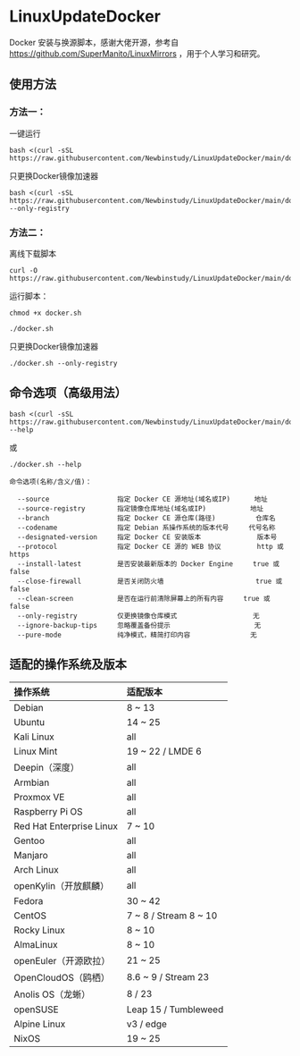 # LinuxUpdateDocker
Docker 安装与换源脚本，感谢大佬开源，参考自 https://github.com/SuperManito/LinuxMirrors ，用于个人学习和研究。

## 使用方法

### 方法一：
一键运行
```
bash <(curl -sSL https://raw.githubusercontent.com/Newbinstudy/LinuxUpdateDocker/main/docker.sh)
```
只更换Docker镜像加速器
```
bash <(curl -sSL https://raw.githubusercontent.com/Newbinstudy/LinuxUpdateDocker/main/docker.sh)  --only-registry
```

### 方法二：
离线下载脚本
```
curl -O https://raw.githubusercontent.com/Newbinstudy/LinuxUpdateDocker/main/docker.sh 
```
运行脚本：
```
chmod +x docker.sh
```
```
./docker.sh
```
只更换Docker镜像加速器
```
./docker.sh --only-registry
```

## 命令选项（高级用法）
```
bash <(curl -sSL https://raw.githubusercontent.com/Newbinstudy/LinuxUpdateDocker/main/docker.sh)  --help
```
或
```
./docker.sh --help

命令选项(名称/含义/值)：

  --source                 指定 Docker CE 源地址(域名或IP)      地址
  --source-registry        指定镜像仓库地址(域名或IP)           地址
  --branch                 指定 Docker CE 源仓库(路径)          仓库名
  --codename               指定 Debian 系操作系统的版本代号     代号名称
  --designated-version     指定 Docker CE 安装版本              版本号
  --protocol               指定 Docker CE 源的 WEB 协议         http 或 https
  --install-latest         是否安装最新版本的 Docker Engine     true 或 false
  --close-firewall         是否关闭防火墙                       true 或 false
  --clean-screen           是否在运行前清除屏幕上的所有内容     true 或 false
  --only-registry          仅更换镜像仓库模式                   无
  --ignore-backup-tips     忽略覆盖备份提示                     无
  --pure-mode              纯净模式，精简打印内容               无
```

## 适配的操作系统及版本
| 操作系统 | 适配版本 | 
| :-------- | :----- |
| Debian | 8 ~ 13 |
| Ubuntu | 14 ~ 25 |
| Kali Linux | all |
| Linux Mint | 19 ~ 22 / LMDE 6|
| Deepin（深度） | all |
| Armbian | all |
| Proxmox VE | all |
| Raspberry Pi OS | all |
| Red Hat Enterprise Linux | 7 ~ 10 |
| Gentoo | all |
| Manjaro | all |
| Arch Linux | all |
| openKylin（开放麒麟） | all |
| Fedora | 30 ~ 42 |
| CentOS | 7 ~ 8 / Stream 8 ~ 10 |
| Rocky Linux | 8 ~ 10 |
| AlmaLinux	| 8 ~ 10 |
| openEuler（开源欧拉） | 21 ~ 25 |
| OpenCloudOS（鸥栖）	| 8.6 ~ 9 / Stream 23 |
| Anolis OS（龙蜥）	| 8 / 23 |
| openSUSE | Leap 15 / Tumbleweed |
| Alpine Linux	| v3 / edge |
| NixOS	| 19 ~ 25 |
